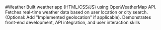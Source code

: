 #Weather
Built weather app (HTML/CSS/JS) using OpenWeatherMap API. Fetches real-time weather data based on user location or city search. (Optional: Add "Implemented geolocation" if applicable). Demonstrates front-end development, API integration, and user interaction skills


